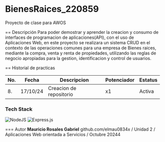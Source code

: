 ﻿# BienesRaices_220859
Proyecto de clase para AWOS

== Descripción
Para poder demostrar y aprender la creacion y consumo de interfaces de programacion de aplicaciones(API), con el uso de Aplicaciones Web, en este proyecto se realizara un sistema CRUD en el contexto de las operaciones comunes para una empresa de Bienes raices, mediante la compra, venta y renta de propiedades, utilizando las reglas de negocio apropiadas para la gestion, identificacion y control de usuarios.

== Historial de practicas

|No.|Fecha|Descripcion|Potenciador|Estatus|
|--|--|--|--|--|
|8.|17/10/24|Creacion de repositorio|x1|Activa|

### Tech Stack
![NodeJS](https://img.shields.io/badge/node.js-6DA55F?style=for-the-badge&logo=node.js&logoColor=white)
![Express.js](https://img.shields.io/badge/express.js-%23404d59.svg?style=for-the-badge&logo=express&logoColor=%2361DAFB)


=== Autor
**Mauricio Rosales Gabriel** github.com/elmau0834x /
Unidad 2 /
Aplicaciones Web orientada a Servicios /
Octubre 20244


